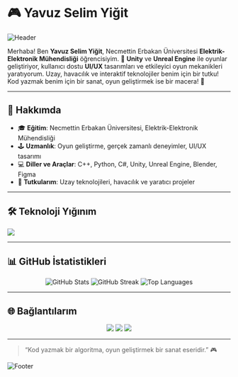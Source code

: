 # 🎮 Yavuz Selim Yiğit

![Header](https://capsule-render.vercel.app/api?type=waving&color=gradient&height=200&section=header&text=Yavuz%20Selim%20Yiğit&fontSize=40&animation=fadeIn&fontAlignY=38&desc=Oyun%20Geliştirici%20%7C%20Elektrik-Elektronik%20Mühendisi&descAlignY=55)

Merhaba! Ben **Yavuz Selim Yiğit**, Necmettin Erbakan Üniversitesi **Elektrik-Elektronik Mühendisliği** öğrencisiyim. 🚀 **Unity** ve **Unreal Engine** ile oyunlar geliştiriyor, kullanıcı dostu **UI/UX** tasarımları ve etkileyici oyun mekanikleri yaratıyorum. Uzay, havacılık ve interaktif teknolojiler benim için bir tutku! Kod yazmak benim için bir sanat, oyun geliştirmek ise bir macera! 🎨

---

## 🚀 Hakkımda

- 🎓 **Eğitim**: Necmettin Erbakan Üniversitesi, Elektrik-Elektronik Mühendisliği
- 🕹️ **Uzmanlık**: Oyun geliştirme, gerçek zamanlı deneyimler, UI/UX tasarımı
- 💻 **Diller ve Araçlar**: C++, Python, C#, Unity, Unreal Engine, Blender, Figma
- 🌌 **Tutkularım**: Uzay teknolojileri, havacılık ve yaratıcı projeler

---

## 🛠️ Teknoloji Yığınım

<p align="left">
  <img src="https://skillicons.dev/icons?i=cpp,python,cs,qt,unity,unreal,blender,figma,xd,canva" />
</p>

---

## 📊 GitHub İstatistikleri

<div align="center">
  <img src="https://github-readme-stats.vercel.app/api?username=Yavuz-Selim-Yigit&show_icons=true&theme=radical&hide_border=true&include_all_commits=true" alt="GitHub Stats" />
  <img src="https://github-readme-streak-stats.herokuapp.com/?user=Yavuz-Selim-Yigit&theme=radical&hide_border=true" alt="GitHub Streak" />
  <img src="https://github-readme-stats.vercel.app/api/top-langs/?username=Yavuz-Selim-Yigit&layout=compact&theme=radical&hide_border=true" alt="Top Languages" />
</div>

---



## 🌐 Bağlantılarım

<p align="center">
  <a href="https://www.linkedin.com/in/yavuz-selim-yigit/"><img src="https://img.shields.io/badge/LinkedIn-0077B5?style=for-the-badge&logo=linkedin&logoColor=white&labelColor=0077B5" /></a>
  <a href="https://instagram.com/yselimygt"><img src="https://img.shields.io/badge/Instagram-E4405F?style=for-the-badge&logo=instagram&logoColor=white&labelColor=E4405F" /></a>
  <a href="https://yavuz-selim-yigit.itch.io/"><img src="https://img.shields.io/badge/Itch.io-FA5C5C?style=for-the-badge&logo=itch.io&logoColor=white&labelColor=FA5C5C" /></a>
</p>

---

> “Kod yazmak bir algoritma, oyun geliştirmek bir sanat eseridir.” 🎮

![Footer](https://capsule-render.vercel.app/api?type=waving&color=gradient&height=100&section=footer)
